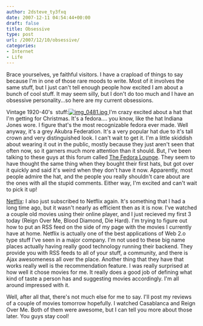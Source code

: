 ```yaml
---
author: 2dsteve_ty3fxq
date: 2007-12-11 04:54:44+00:00
draft: false
title: Obsessive
type: post
url: /2007/12/10/obsessive/
categories:
- Internet
- Life
---
```


Brace yourselves, ye faithful visitors. I have a crapload of things to say because I'm in one of those rare moods to write. Most of it involves the same stuff, but I just can't tell enough people how excited I am about a bunch of cool stuff. It may seem silly, but I don't do too much and I have an obsessive personality...so here are my current obsessions.

Vintage 1920-40's  stuff:[![img_0481.jpg](http://www.bitsandbinary.com/wp-content/uploads/2007/12/img_0481.thumbnail.jpg)
](http://www.bitsandbinary.com/wp-content/uploads/2007/12/img_0481.jpg)
I'm crazy excited about a hat that I'm getting for Christmas. It's a fedora.... you know, like the hat Indiana Jones wore. I figure that's the most recognizable fedora ever made. Well anyway, it's a grey Akubra Federation. It's a very popular hat due to it's tall crown and very distinguished look. I can't wait to get it. I'm a little skiddish about wearing it out in the public, mostly because they just aren't seen that often now, so it garners much more attention than it should. But, I've been talking to these guys at this forum called [The Fedora Lounge](http://www.thefedoralounge.com). They seem to have thought the same thing when they bought their first hats, but got over it quickly and said it's weird when they don't have it now. Apparently, most people admire the hat, and the people you really shouldn't care about are the ones with all the stupid comments. Either way, I'm excited and can't wait to pick it up!

[Netflix](http://www.netflix.com):
I also just subscribed to Netflix again. It's something that I had a long time ago, but it wasn't nearly as efficient then as it is now. I've watched a couple old movies using their online player, and I just recieved my first 3 today (Reign Over Me, Blood Diamond, Die Hard). I'm trying to figure out how to put an RSS feed on the side of my page with the movies I currently have at home. Netflix is actually one of the best applications of Web 2.o type stuff I've seen in a major company. I'm not used to these big name places actually having really good technology running their backend. They provide you with RSS feeds to all of your stuff, a community, and there is Ajax awesomeness all over the place. Another thing that they have that works really well is the recommendation feature. I was really surprised at how well it chose movies for me. It really does a good job of defining what kind of taste a person has and suggesting movies accordingly. I'm all around impressed with it.

Well, after all that, there's not much else for me to say. I'll post my reviews of a couple of movies tomorrow hopefully. I watched Casablanca and Reign Over Me. Both of them were awesome, but I can tell you more about those later. You guys stay cool!
